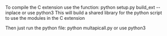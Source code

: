To compile the C extension use the function: 
python setup.py build_ext --inplace
or use python3
This will build a shared library for the python script to use the modules in the C extension

Then just run the python file:
python multapicall.py
or use python3
